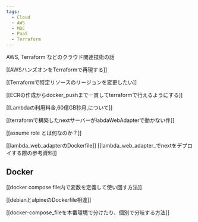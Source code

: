 ```yaml
---
tags:
  - Cloud
  - AWS
  - MOC
  - PaaS
  - Terraform
---
```

AWS, Terraform などのクラウド関連技術の話

[[AWSハンズオンをTerraformで再現する]]

[[Terraformで特定リソースのリージョンを変更したい]]

[[ECRの作成からdocker_pushまで一貫してterraformで行えるようにする]]

[[Lambdaの利用料金,60億GB秒月,について]]

[[terraformで構築したnextサーバーがlabdaWebAdapterで動かない件]]

[[assume role とは何なのか？]]

[[lambda_web_adapterのDockerfile]]
[[lambda_web_adapter_でnextをデプロイする際の参考資料]]

## Docker
[[docker compose file内で変数を定義して使い回す方法]]

[[debianとalpineのDockerfile相違]]

[[docker-compose_fileを本番環境で分けたり、個別で分岐する方法]]